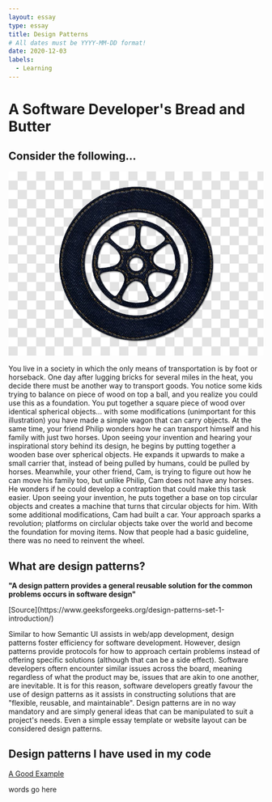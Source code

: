 ```yaml
---
layout: essay
type: essay
title: Design Patterns
# All dates must be YYYY-MM-DD format!
date: 2020-12-03
labels:
  - Learning
---
```

# A Software Developer's Bread and Butter

## Consider the following...
<img class="ui small right floated image" src="../images/wheel.jpg">
<p>You live in a society in which the only means of transportation is by foot or horseback. One day after lugging bricks for several miles in the heat, you decide there must be another way to transport goods. You notice some kids trying to balance on piece of wood on top a ball, and you realize you could use this as a foundation. You put together a square piece of wood over identical spherical objects... with some modifications (unimportant for this illustration) you have made a simple wagon that can carry objects. At the same time, your friend Philip wonders how he can transport himself and his family with just two horses. Upon seeing your invention and hearing your inspirational story behind its design, he begins by putting together a wooden base over spherical objects. He expands it upwards to make a small carrier that, instead of being pulled by humans, could be pulled by horses. Meanwhile, your other friend, Cam, is trying to figure out how he can move his family too, but unlike Philip, Cam does not have any horses. He wonders if he could develop a contraption that could make this task easier. Upon seeing your invention, he puts together a base on top circular objects and creates a machine that turns that circular objects for him. With some additional modifications, Cam had built a car. Your approach sparks a revolution; platforms on circlular objects take over the world and become the foundation for moving items. Now that people had a basic guideline, there was no need to reinvent the wheel.</p>

## What are design patterns?
<p><b>"A design pattern provides a general reusable solution for the common problems occurs in software design"</b></p> [Source](https://www.geeksforgeeks.org/design-patterns-set-1-introduction/)
<p>Similar to how Semantic UI assists in web/app development, design patterns foster efficiency for software development. However, design patterns provide protocols for how to approach certain problems instead of offering specific solutions (although that can be a side effect). Software developers oftern encounter similar issues across the board, meaning regardless of what the product may be, issues that are akin to one another, are inevitable. It is for this reason, software developers greatly favour the use of design patterns as it assists in constructing solutions that are "flexible, reusable, and maintainable". Design patterns are in no way mandatory and are simply general ideas that can be manipulated to suit a project's needs. Even a simple essay template or website layout can be considered design patterns.</p>

## Design patterns I have used in my code

[A Good Example](https://stackoverflow.com/questions/39803237/build-hashset-from-a-vector-in-rust)
<p>words go here</p>

